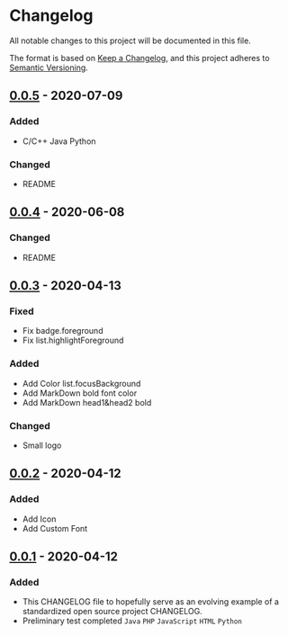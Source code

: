 # Changelog
All notable changes to this project will be documented in this file.

The format is based on [Keep a Changelog](https://keepachangelog.com/en/1.0.0/),
and this project adheres to [Semantic Versioning](https://semver.org/spec/v2.0.0.html).

## [0.0.5] - 2020-07-09
### Added
- C/C++ Java Python
### Changed
- README

## [0.0.4] - 2020-06-08
### Changed
- README

## [0.0.3] - 2020-04-13
### Fixed
- Fix badge.foreground
- Fix list.highlightForeground
### Added
- Add Color list.focusBackground
- Add MarkDown bold font color
- Add MarkDown head1&head2 bold
### Changed
- Small logo


## [0.0.2] - 2020-04-12
### Added
- Add Icon
- Add Custom Font

## [0.0.1] - 2020-04-12
### Added
- This CHANGELOG file to hopefully serve as an evolving example of a
  standardized open source project CHANGELOG.
- Preliminary test completed `Java` `PHP` `JavaScript` `HTML` `Python`


[0.0.1]: https://github.com/yezige/vscode-theme-green-eyecare/releases/tag/v0.0.1
[0.0.2]: https://github.com/yezige/vscode-theme-green-eyecare/releases/tag/v0.0.2
[0.0.3]: https://github.com/yezige/vscode-theme-green-eyecare/releases/tag/v0.0.3
[0.0.4]: https://github.com/yezige/vscode-theme-green-eyecare/releases/tag/v0.0.4
[0.0.5]: https://github.com/yezige/vscode-theme-green-eyecare/releases/tag/v0.0.5
